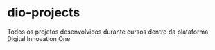 # dio-projects
Todos os projetos desenvolvidos durante cursos dentro da plataforma Digital Innovation One
